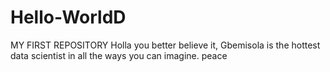 # Hello-WorldD
MY FIRST REPOSITORY
Holla
you better believe it, Gbemisola is the hottest data scientist in all the ways you can imagine.
peace
